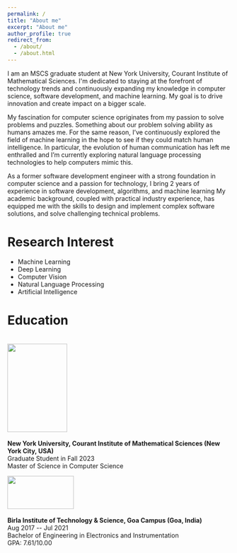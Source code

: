 ```yaml
---
permalink: /
title: "About me"
excerpt: "About me"
author_profile: true
redirect_from: 
  - /about/
  - /about.html
---
```

I am an MSCS graduate student at New York University, Courant Institute of Mathematical Sciences. I'm dedicated to staying at the forefront of technology trends and continuously expanding my knowledge in computer science, software development, and machine learning. My goal is to drive innovation and create impact on a bigger scale.

My fascination for computer science opriginates from my passion to solve problems and puzzles. Something about our problem solving ability as humans amazes me. For the same reason, I’ve continuously explored the field of machine learning in the hope to see if they could match human intelligence. In particular, the evolution of human communication has left me enthralled and I’m currently exploring natural language processing technologies to help computers mimic this. 

As a former software development engineer with a strong foundation in computer science and a passion for technology, I bring 2 years of experience in software development, algorithms, and machine learning My academic background, coupled with practical industry experience, has equipped me with the skills to design and implement complex software solutions, and solve challenging technical problems. 



# Research Interest
* Machine Learning
* Deep Learning
* Computer Vision
* Natural Language Processing
* Artificial Intelligence



# Education
<br>
<img width="135" height="200" src="https://nishtha777.github.io/images/NYUCourant.jpg"/> <br>
<br>
<b>New York University, Courant Institute of Mathematical Sciences (New York City, USA)</b> <br>
Graduate Student in Fall 2023<br>
Master of Science in Computer Science<br>

<img width="150" height="75" src="https://nishtha777.github.io/images/BITSPilani.jpg"/> <br>
<br>
<b>Birla Institute of Technology & Science, Goa Campus (Goa, India)</b> <br>
Aug 2017 -- Jul 2021<br>
Bachelor of Engineering in Electronics and Instrumentation<br>
GPA: 7.61/10.00<br>


